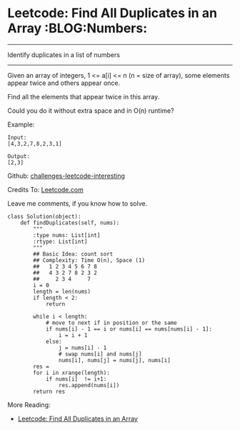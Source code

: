 # Leetcode: Find All Duplicates in an Array     :BLOG:Numbers:


---

Identify duplicates in a list of numbers  

---

Given an array of integers, 1 <= a[i] <= n (n = size of array), some elements appear twice and others appear once.  

Find all the elements that appear twice in this array.  

Could you do it without extra space and in O(n) runtime?  

Example:  

    Input:
    [4,3,2,7,8,2,3,1]
    
    Output:
    [2,3]

Github: [challenges-leetcode-interesting](https://github.com/DennyZhang/challenges-leetcode-interesting/tree/master/find-all-duplicates-in-an-array)  

Credits To: [Leetcode.com](https://leetcode.com/problems/find-all-duplicates-in-an-array/description/)  

Leave me comments, if you know how to solve.  

    class Solution(object):
        def findDuplicates(self, nums):
            """
            :type nums: List[int]
            :rtype: List[int]
            """
            ## Basic Idea: count sort
            ## Complexity: Time O(n), Space (1)
            ##   1 2 3 4 5 6 7 8
            ##   4 3 2 7 8 2 3 2
            ##     2 3 4     7
            i = 0
            length = len(nums)
            if length < 2:
                return 
    
            while i < length:
                # move to next if in position or the same
                if nums[i] - 1 == i or nums[i] == nums[nums[i] - 1]:
                    i = i + 1
                else:
                    j = nums[i] - 1
                    # swap nums[i] and nums[j]
                    nums[i], nums[j] = nums[j], nums[i]
            res = 
            for i in xrange(length):
                if nums[i]  != i+1:
                    res.append(nums[i])
            return res

More Reading:  
-   [Leetcode: Find All Duplicates in an Array](http://brain.dennyzhang.com/find-duplicate/)